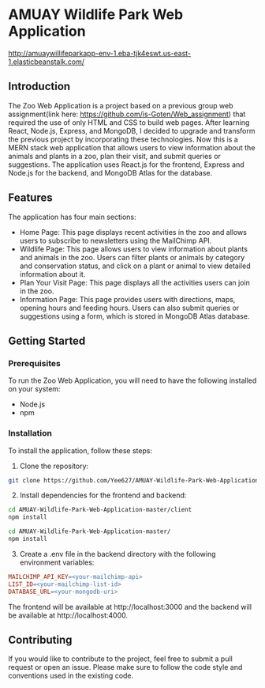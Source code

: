# AMUAY Wildlife Park Web Application
http://amuaywillifeparkapp-env-1.eba-tjk4eswt.us-east-1.elasticbeanstalk.com/

## Introduction
The Zoo Web Application is a project based on a previous group web assignment(link here: https://github.com/is-Goten/Web_assignment) that required the use of only HTML and CSS to build web pages. After learning React, Node.js, Express, and MongoDB, I decided to upgrade and transform the previous project by incorporating these technologies. Now this is a MERN stack web application that allows users to view information about the animals and plants in a zoo, plan their visit, and submit queries or suggestions. The application uses React.js for the frontend, Express and Node.js for the backend, and MongoDB Atlas for the database.

## Features
The application has four main sections:
  - Home Page: This page displays recent activities in the zoo and allows users to subscribe to newsletters using the MailChimp API.
  - Wildlife Page: This page allows users to view information about plants and animals in the zoo. Users can filter plants or animals by category and conservation status, and click on a plant or animal to view detailed information about it.
  - Plan Your Visit Page: This page displays all the activities users can join in the zoo.
  - Information Page: This page provides users with directions, maps, opening hours and feeding hours. Users can also submit queries or suggestions using a form, which is stored in MongoDB Atlas database.
  
## Getting Started
### Prerequisites
To run the Zoo Web Application, you will need to have the following installed on your system:
  - Node.js
  - npm
  
### Installation
To install the application, follow these steps:
1. Clone the repository:  

```bash
git clone https://github.com/Yee627/AMUAY-Wildlife-Park-Web-Application
```

2. Install dependencies for the frontend and backend:
```bash
cd AMUAY-Wildlife-Park-Web-Application-master/client
npm install
```

```bash
cd AMUAY-Wildlife-Park-Web-Application-master/
npm install
```

3. Create a .env file in the backend directory with the following environment variables:
```makefile
MAILCHIMP_API_KEY=<your-mailchimp-api>
LIST_ID=<your-mailchimp-list-id>
DATABASE_URL=<your-mongodb-uri>
```

The frontend will be available at http://localhost:3000 and the backend will be available at http://localhost:4000.

## Contributing
If you would like to contribute to the project, feel free to submit a pull request or open an issue. Please make sure to follow the code style and conventions used in the existing code.
